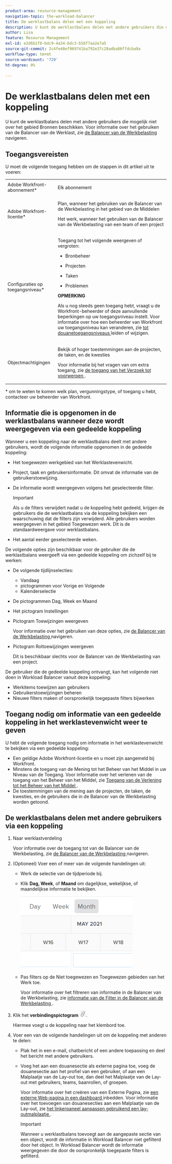 ```yaml
---
product-area: resource-management
navigation-topic: the-workload-balancer
title: De werklastbalans delen met een koppeling
description: U kunt de werklastbalans delen met andere gebruikers die mogelijk niet over het gebied Bronnen beschikken. Zie Navigeren in Workload Balancer voor informatie over het gebruik van Workload Balancer.
author: Lisa
feature: Resource Management
exl-id: e2d6b1f8-bdc9-4a34-bdc3-b56f7aa2e7a5
source-git-commit: 2c4fe48ef969741ba792e37c28adba86ffdcba9a
workflow-type: tm+mt
source-wordcount: '729'
ht-degree: 0%

---
```


# De werklastbalans delen met een koppeling

U kunt de werklastbalans delen met andere gebruikers die mogelijk niet over het gebied Bronnen beschikken. Voor informatie over het gebruiken van de Balancer van de Werklast, zie [ de Balancer van de Werkbelasting ](../../resource-mgmt/workload-balancer/navigate-the-workload-balancer.md) navigeren.

## Toegangsvereisten

U moet de volgende toegang hebben om de stappen in dit artikel uit te voeren:

<table style="table-layout:auto"> 
 <col> 
 <col> 
 <tbody> 
  <tr> 
   <td role="rowheader">Adobe Workfront-abonnement*</td> 
   <td> <p>Elk abonnement</p> </td> 
  </tr> 
  <tr> 
   <td role="rowheader">Adobe Workfront-licentie*</td> 
   <td> <p>Plan, wanneer het gebruiken van de Balancer van de Werkbelasting in het gebied van de Middelen</p>
   <p>Het werk, wanneer het gebruiken van de Balancer van de Werkbelasting van een team of een project</p> </td> 
  </tr> 
  <tr> 
   <td role="rowheader">Configuraties op toegangsniveau*</td> 
   <td> <p>Toegang tot het volgende weergeven of vergroten:</p> 
    <ul> 
     <li> <p>Bronbeheer</p> </li> 
     <li> <p>Projecten</p> </li> 
     <li> <p>Taken</p> </li> 
     <li> <p>Problemen</p> </li> 
    </ul> <p><b>OPMERKING</b>

Als u nog steeds geen toegang hebt, vraagt u de Workfront-beheerder of deze aanvullende beperkingen op uw toegangsniveau instelt. Voor informatie over hoe een beheerder van Workfront uw toegangsniveau kan veranderen, zie <a href="../../administration-and-setup/add-users/configure-and-grant-access/create-modify-access-levels.md" class="MCXref xref"> tot douanetoegangsniveaus </a> leiden of wijzigen.</p> </td>
</tr> 
  <tr> 
   <td role="rowheader">Objectmachtigingen</td> 
   <td> <p>Bekijk of hoger toestemmingen aan de projecten, de taken, en de kwesties </p> <p>Voor informatie bij het vragen van om extra toegang, zie <a href="../../workfront-basics/grant-and-request-access-to-objects/request-access.md" class="MCXref xref"> de toegang van het Verzoek tot voorwerpen </a>.</p> </td> 
  </tr> 
 </tbody> 
</table>

&#42; om te weten te komen welk plan, vergunningstype, of toegang u hebt, contacteer uw beheerder van Workfront.

## Informatie die is opgenomen in de werklastbalans wanneer deze wordt weergegeven via een gedeelde koppeling

Wanneer u een koppeling naar de werklastbalans deelt met andere gebruikers, wordt de volgende informatie opgenomen in de gedeelde koppeling:

* Het toegewezen werkgebied van het Werklastevenwicht.
* Project, taak en gebruikersinformatie. Dit omvat de informatie van de gebruikerstoewijzing.
* De informatie wordt weergegeven volgens het geselecteerde filter.

  >[!IMPORTANT]
  >
  >Als u de filters verwijdert nadat u de koppeling hebt gedeeld, krijgen de gebruikers die de werklastbalans via de koppeling bekijken een waarschuwing dat de filters zijn verwijderd. Alle gebruikers worden weergegeven in het gebied Toegewezen werk. Dit is de standaardweergave voor werklastbalans.

* Het aantal eerder geselecteerde weken.

De volgende opties zijn beschikbaar voor de gebruiker die de werklastbalans weergeeft via een gedeelde koppeling om zichzelf bij te werken:

* De volgende tijdlijnselecties:

   * Vandaag
   * pictogrammen voor Vorige en Volgende
   * Kalenderselectie

* De pictogrammen Dag, Week en Maand
* Het pictogram Instellingen
* Pictogram Toewijzingen weergeven

  Voor informatie over het gebruiken van deze opties, zie [ de Balancer van de Werkbelasting ](../../resource-mgmt/workload-balancer/navigate-the-workload-balancer.md) navigeren.

* Pictogram Roltoewijzingen weergeven

  Dit is beschikbaar slechts voor de Balancer van de Werkbelasting van een project.

De gebruiker die de gedeelde koppeling ontvangt, kan het volgende niet doen in Workload Balancer vanuit deze koppeling:

* Werkitems toewijzen aan gebruikers
* Gebruikerstoewijzingen beheren
* Nieuwe filters maken of oorspronkelijk toegepaste filters bijwerken

## Toegang nodig om informatie van een gedeelde koppeling in het werklastevenwicht weer te geven

U hebt de volgende toegang nodig om informatie in het werklastevenwicht te bekijken via een gedeelde koppeling:

* Een geldige Adobe Workfront-licentie en u moet zijn aangemeld bij Workfront.
* Minstens de toegang van de Mening tot het Beheer van het Middel in uw Niveau van de Toegang. Voor informatie over het verlenen van de toegang van het Beheer van het Middel, zie [ Toegang van de Verlening tot het Beheer van het Middel ](../../administration-and-setup/add-users/configure-and-grant-access/grant-access-resource-management.md).
* De toestemmingen van de mening aan de projecten, de taken, de kwesties, en de gebruikers die in de Balancer van de Werkbelasting worden getoond.

## De werklastbalans delen met andere gebruikers via een koppeling

1. Naar werklastverdeling

   Voor informatie over de toegang tot van de Balancer van de Werkbelasting, zie [ de Balancer van de Werkbelasting ](../../resource-mgmt/workload-balancer/navigate-the-workload-balancer.md) navigeren.

1. (Optioneel) Voer een of meer van de volgende handelingen uit:

   * Werk de selectie van de tijdperiode bij.
   * Klik **Dag, Week**, of **Maand** om dagelijkse, wekelijkse, of maandelijkse informatie te bekijken.

     ![](assets/month-icon-on-toolbar-selected-wb-350x226.png)

   * Pas filters op de Niet toegewezen en Toegewezen gebieden van het Werk toe.

     Voor informatie over het filtreren van informatie in de Balancer van de Werkbelasting, zie [ informatie van de Filter in de Balancer van de Werkbelasting ](../../resource-mgmt/workload-balancer/filter-information-workload-balancer.md).

1. Klik het **verbindingspictogram** ![](assets/wb-shearable-link-icon-small.png).

   Hiermee voegt u de koppeling naar het klembord toe.

1. Voer een van de volgende handelingen uit om de koppeling met anderen te delen:

   * Plak het in een e-mail, chatbericht of een andere toepassing en deel het bericht met andere gebruikers.
   * Voeg het aan een douanesectie als externe pagina toe, voeg de douanesectie aan het profiel van een gebruiker, of aan een Malplaatje van de Lay-out toe, dan deel het Malplaatje van de Lay-out met gebruikers, teams, baanrollen, of groepen.

     Voor informatie over het creëren van een Externe Pagina, zie [ een externe Web-pagina in een dashboard ](../../reports-and-dashboards/dashboards/creating-and-managing-dashboards/embed-external-web-page-dashboard.md) inbedden. Voor informatie over het toevoegen van douanesecties aan een Malplaatje van de Lay-out, zie [ het linkerpaneel aanpassen gebruikend een lay-outmalplaatje ](../../administration-and-setup/customize-workfront/use-layout-templates/customize-left-panel.md).

     >[!IMPORTANT]
     >
     >Wanneer u werklastbalans toevoegt aan de aangepaste sectie van een object, wordt de informatie in Workload Balancer niet gefilterd door het object. In Workload Balancer wordt de informatie weergegeven die door de oorspronkelijk toegepaste filters is gefilterd.
